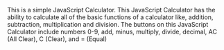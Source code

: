 This is a simple JavaScript Calculator.
This JavaScript Calculator has the ability to calculate all of the basic functions of a calculator like, addition, subtraction, multiplication and division.
The buttons on this JavaScript Calculator include numbers 0-9, add, minus, multiply, divide, decimal, AC (All Clear), C (Clear), and = (Equal)